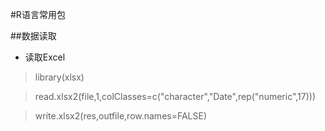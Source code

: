 #R语言常用包

##数据读取

* 读取Excel

>library(xlsx)

>read.xlsx2(file,1,colClasses=c("character","Date",rep("numeric",17)))

>write.xlsx2(res,outfile,row.names=FALSE)
